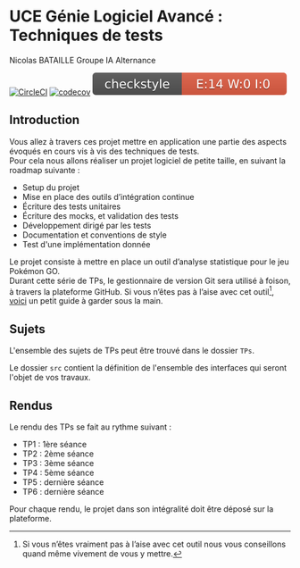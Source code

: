# UCE Génie Logiciel Avancé : Techniques de tests

Nicolas BATAILLE
Groupe IA Alternance

[![CircleCI](https://dl.circleci.com/status-badge/img/gh/NicolasBataille/ceri-m1-techniques-de-test/tree/master.svg?style=svg)](https://dl.circleci.com/status-badge/redirect/gh/NicolasBataille/ceri-m1-techniques-de-test/tree/master)
[![codecov](https://codecov.io/gh/NicolasBataille/ceri-m1-techniques-de-test/branch/master/graph/badge.svg?token=C1VCDWYIMG)](https://codecov.io/gh/NicolasBataille/ceri-m1-techniques-de-test)
![Checkstyle](/target/site/badges/checkstyle-result.svg)

## Introduction

Vous allez à travers ces projet mettre en application une partie des aspects évoqués en cours vis à vis des techniques de tests.  
Pour cela nous allons réaliser un projet logiciel de petite taille, en suivant la roadmap suivante : 
- Setup du projet
- Mise en place des outils d’intégration continue
- Écriture des tests unitaires
- Écriture des mocks, et validation des tests
- Développement dirigé par les tests
- Documentation et conventions de style
- Test d'une implémentation donnée

Le projet consiste à mettre en place un outil d’analyse statistique pour le jeu Pokémon GO.  
Durant cette série de TPs, le gestionnaire de version Git sera utilisé à foison, à travers la plateforme GitHub. Si vous n’êtes pas à l’aise avec cet outil[^1], [voici](http://rogerdudler.github.io/git-guide/) un petit guide à garder sous la main.

## Sujets

L'ensemble des sujets de TPs peut être trouvé dans le dossier `TPs`.

Le dossier `src` contient la définition de l'ensemble des interfaces qui seront l'objet de vos travaux.

## Rendus

Le rendu des TPs se fait au rythme suivant :

- TP1 : 1ère séance
- TP2 : 2ème séance
- TP3 : 3ème séance
- TP4 : 5ème séance
- TP5 : dernière séance
- TP6 : dernière séance

Pour chaque rendu, le projet dans son intégralité doit être déposé sur la plateforme.

[^1]: Si vous n’êtes vraiment pas à l’aise avec cet outil nous vous conseillons quand même vivement de vous y mettre.
